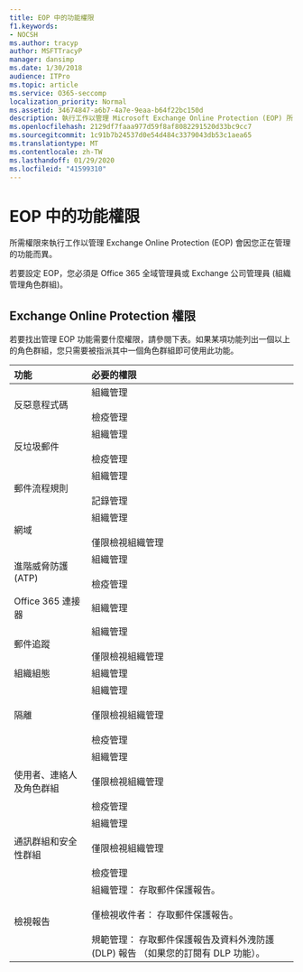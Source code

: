 ```yaml
---
title: EOP 中的功能權限
f1.keywords:
- NOCSH
ms.author: tracyp
author: MSFTTracyP
manager: dansimp
ms.date: 1/30/2018
audience: ITPro
ms.topic: article
ms.service: O365-seccomp
localization_priority: Normal
ms.assetid: 34674847-a6b7-4a7e-9eaa-b64f22bc150d
description: 執行工作以管理 Microsoft Exchange Online Protection (EOP) 所需的權限會視您正在管理的功能而異。
ms.openlocfilehash: 2129df7faaa977d59f8af8082291520d33bc9cc7
ms.sourcegitcommit: 1c91b7b24537d0e54d484c3379043db53c1aea65
ms.translationtype: MT
ms.contentlocale: zh-TW
ms.lasthandoff: 01/29/2020
ms.locfileid: "41599310"
---
```

# <a name="feature-permissions-in-eop"></a>EOP 中的功能權限

所需權限來執行工作以管理 Exchange Online Protection (EOP) 會因您正在管理的功能而異。

若要設定 EOP，您必須是 Office 365 全域管理員或 Exchange 公司管理員 (組織管理角色群組)。

## <a name="exchange-online-protection-permissions"></a>Exchange Online Protection 權限

若要找出管理 EOP 功能需要什麼權限，請參閱下表。如果某項功能列出一個以上的角色群組，您只需要被指派其中一個角色群組即可使用此功能。

|**功能**|**必要的權限**|
|:-----|:-----|
|反惡意程式碼|組織管理 <br/><br/> 檢疫管理|
|反垃圾郵件|組織管理 <br/><br/> 檢疫管理|
|郵件流程規則|組織管理 <br/><br/> 記錄管理|
|網域|組織管理 <br/><br/> 僅限檢視組織管理|
|進階威脅防護 (ATP)|組織管理 <br/><br/> 檢疫管理|
|Office 365 連接器|組織管理|
|郵件追蹤|組織管理 <br/><br/> 僅限檢視組織管理|
|組織組態|組織管理|
|隔離|組織管理 <br/><br/> 僅限檢視組織管理 <br/><br/> 檢疫管理|
|使用者、連絡人及角色群組|組織管理 <br/><br/> 僅限檢視組織管理 <br/><br/> 檢疫管理|
|通訊群組和安全性群組|組織管理 <br/><br/> 僅限檢視組織管理 <br/><br/> 檢疫管理|
|檢視報告|組織管理： 存取郵件保護報告。 <br/><br/> 僅檢視收件者： 存取郵件保護報告。  <br/><br/> 規範管理： 存取郵件保護報告及資料外洩防護 (DLP) 報告 （如果您的訂閱有 DLP 功能）。|
